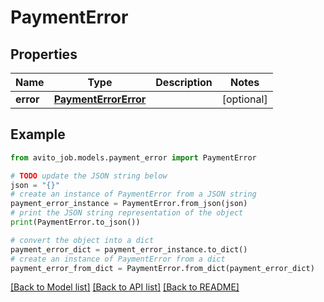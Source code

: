 # PaymentError


## Properties

Name | Type | Description | Notes
------------ | ------------- | ------------- | -------------
**error** | [**PaymentErrorError**](PaymentErrorError.md) |  | [optional] 

## Example

```python
from avito_job.models.payment_error import PaymentError

# TODO update the JSON string below
json = "{}"
# create an instance of PaymentError from a JSON string
payment_error_instance = PaymentError.from_json(json)
# print the JSON string representation of the object
print(PaymentError.to_json())

# convert the object into a dict
payment_error_dict = payment_error_instance.to_dict()
# create an instance of PaymentError from a dict
payment_error_from_dict = PaymentError.from_dict(payment_error_dict)
```
[[Back to Model list]](../README.md#documentation-for-models) [[Back to API list]](../README.md#documentation-for-api-endpoints) [[Back to README]](../README.md)


